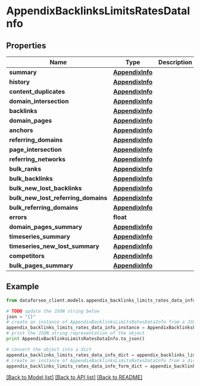 # AppendixBacklinksLimitsRatesDataInfo


## Properties

Name | Type | Description | Notes
------------ | ------------- | ------------- | -------------
**summary** | [**AppendixInfo**](AppendixInfo.md) |  | [optional] 
**history** | [**AppendixInfo**](AppendixInfo.md) |  | [optional] 
**content_duplicates** | [**AppendixInfo**](AppendixInfo.md) |  | [optional] 
**domain_intersection** | [**AppendixInfo**](AppendixInfo.md) |  | [optional] 
**backlinks** | [**AppendixInfo**](AppendixInfo.md) |  | [optional] 
**domain_pages** | [**AppendixInfo**](AppendixInfo.md) |  | [optional] 
**anchors** | [**AppendixInfo**](AppendixInfo.md) |  | [optional] 
**referring_domains** | [**AppendixInfo**](AppendixInfo.md) |  | [optional] 
**page_intersection** | [**AppendixInfo**](AppendixInfo.md) |  | [optional] 
**referring_networks** | [**AppendixInfo**](AppendixInfo.md) |  | [optional] 
**bulk_ranks** | [**AppendixInfo**](AppendixInfo.md) |  | [optional] 
**bulk_backlinks** | [**AppendixInfo**](AppendixInfo.md) |  | [optional] 
**bulk_new_lost_backlinks** | [**AppendixInfo**](AppendixInfo.md) |  | [optional] 
**bulk_new_lost_referring_domains** | [**AppendixInfo**](AppendixInfo.md) |  | [optional] 
**bulk_referring_domains** | [**AppendixInfo**](AppendixInfo.md) |  | [optional] 
**errors** | **float** |  | [optional] 
**domain_pages_summary** | [**AppendixInfo**](AppendixInfo.md) |  | [optional] 
**timeseries_summary** | [**AppendixInfo**](AppendixInfo.md) |  | [optional] 
**timeseries_new_lost_summary** | [**AppendixInfo**](AppendixInfo.md) |  | [optional] 
**competitors** | [**AppendixInfo**](AppendixInfo.md) |  | [optional] 
**bulk_pages_summary** | [**AppendixInfo**](AppendixInfo.md) |  | [optional] 

## Example

```python
from dataforseo_client.models.appendix_backlinks_limits_rates_data_info import AppendixBacklinksLimitsRatesDataInfo

# TODO update the JSON string below
json = "{}"
# create an instance of AppendixBacklinksLimitsRatesDataInfo from a JSON string
appendix_backlinks_limits_rates_data_info_instance = AppendixBacklinksLimitsRatesDataInfo.from_json(json)
# print the JSON string representation of the object
print AppendixBacklinksLimitsRatesDataInfo.to_json()

# convert the object into a dict
appendix_backlinks_limits_rates_data_info_dict = appendix_backlinks_limits_rates_data_info_instance.to_dict()
# create an instance of AppendixBacklinksLimitsRatesDataInfo from a dict
appendix_backlinks_limits_rates_data_info_form_dict = appendix_backlinks_limits_rates_data_info.from_dict(appendix_backlinks_limits_rates_data_info_dict)
```
[[Back to Model list]](../README.md#documentation-for-models) [[Back to API list]](../README.md#documentation-for-api-endpoints) [[Back to README]](../README.md)


